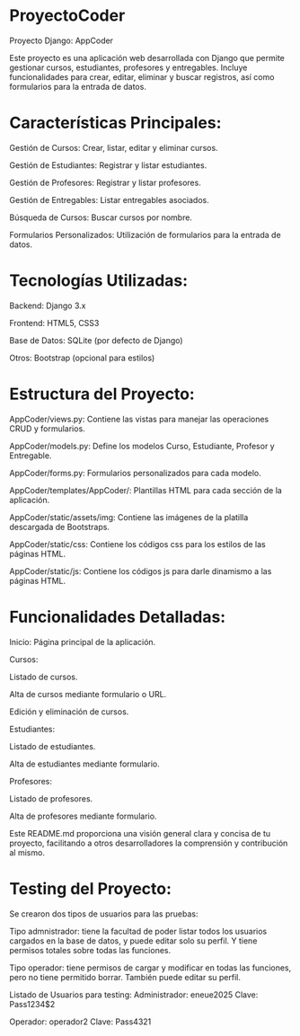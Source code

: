 # ProyectoCoder

Proyecto Django: AppCoder

Este proyecto es una aplicación web desarrollada con Django que permite gestionar cursos, estudiantes, profesores y entregables. Incluye funcionalidades para crear, editar, eliminar y buscar registros, así como formularios para la entrada de datos.

# Características Principales:

Gestión de Cursos: Crear, listar, editar y eliminar cursos.

Gestión de Estudiantes: Registrar y listar estudiantes.

Gestión de Profesores: Registrar y listar profesores.

Gestión de Entregables: Listar entregables asociados.

Búsqueda de Cursos: Buscar cursos por nombre.

Formularios Personalizados: Utilización de formularios para la entrada de datos.


# Tecnologías Utilizadas:

Backend: Django 3.x

Frontend: HTML5, CSS3

Base de Datos: SQLite (por defecto de Django)

Otros: Bootstrap (opcional para estilos)


# Estructura del Proyecto:

AppCoder/views.py: Contiene las vistas para manejar las operaciones CRUD y formularios.

AppCoder/models.py: Define los modelos Curso, Estudiante, Profesor y Entregable.

AppCoder/forms.py: Formularios personalizados para cada modelo.

AppCoder/templates/AppCoder/: Plantillas HTML para cada sección de la aplicación.

AppCoder/static/assets/img: Contiene las imágenes de la platilla descargada de Bootstraps.

AppCoder/static/css: Contiene los códigos css para los estilos de las páginas HTML.

AppCoder/static/js: Contiene los códigos js para darle dinamismo a las páginas HTML.


# Funcionalidades Detalladas:

Inicio: Página principal de la aplicación.

Cursos:

Listado de cursos.

Alta de cursos mediante formulario o URL.

Edición y eliminación de cursos.

Estudiantes:

Listado de estudiantes.

Alta de estudiantes mediante formulario.

Profesores:

Listado de profesores.

Alta de profesores mediante formulario.

Este README.md proporciona una visión general clara y concisa de tu proyecto, facilitando a otros desarrolladores la comprensión y contribución al mismo.

# Testing del Proyecto:

Se crearon dos tipos de usuarios para las pruebas:

Tipo admnistrador: tiene la facultad de poder listar todos los usuarios
cargados en la base de datos, y puede editar solo su perfil. Y tiene permisos totales sobre todas las funciones.

Tipo operador: tiene permisos de cargar y modificar en todas las funciones, pero no tiene permitido borrar.
También puede editar su perfil.

Listado de Usuarios para testing:
Administrador: eneue2025
Clave: Pass1234$2

Operador: operador2
Clave: Pass4321


